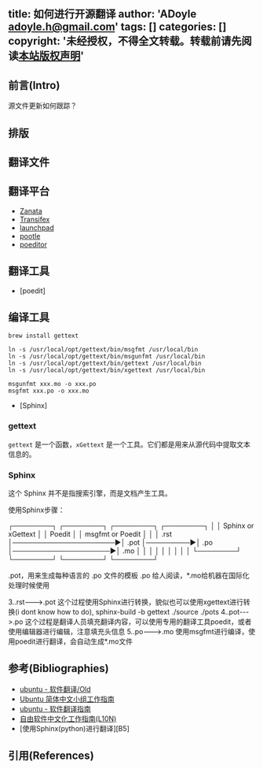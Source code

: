 title: 如何进行开源翻译
author: 'ADoyle <adoyle.h@gmail.com>'
tags: []
categories: []
copyright: '未经授权，不得全文转载。转载前请先阅读[本站版权声明](http://adoyle.me/blog/copyright.html)'
---

## 前言(Intro)

源文件更新如何跟踪？

<!-- more -->

## 排版

## 翻译文件

## 翻译平台
- [Zanata](http://zanata.org/)
- [Transifex](https://www.transifex.com/)
- [launchpad](https://launchpad.net/)
- [pootle](http://pootle.translatehouse.org/)
- [poeditor](https://poeditor.com/)

## 翻译工具
- [poedit]

## 编译工具

`brew install gettext`

```
ln -s /usr/local/opt/gettext/bin/msgfmt /usr/local/bin
ln -s /usr/local/opt/gettext/bin/msgunfmt /usr/local/bin
ln -s /usr/local/opt/gettext/bin/gettext /usr/local/bin
ln -s /usr/local/opt/gettext/bin/xgettext /usr/local/bin
```

```
msgunfmt xxx.mo -o xxx.po
msgfmt xxx.po -o xxx.mo
```

- [Sphinx]

### gettext
`gettext` 是一个函数，`xGettext` 是一个工具。它们都是用来从源代码中提取文本信息的。


### Sphinx
这个 Sphinx 并不是指搜索引擎，而是文档产生工具。

使用Sphinx步骤：

┌────────┐                      ┌────────┐          ┌────────┐                     ┌────────┐
│        │  Sphinx or xGettext  │        │  Poedit  │        │   msgfmt or Poedit  │        │
│  .rst  │─────────────────────▶│  .pot  │─────────▶│  .po   │────────────────────▶│  .mo   │
│        │                      │        │          │        │                     │        │
└────────┘                      └────────┘          └────────┘                     └────────┘

.pot，用来生成每种语言的 .po 文件的模板
.po 给人阅读，*.mo给机器在国际化处理时候使用

3..rst--->.pot
这个过程使用Sphinx进行转换，貌似也可以使用xgettext进行转换(i dont know how to do),
sphinx-build -b gettext ./source ./pots
4..pot--->.po
这个过程是翻译人员填充翻译内容，可以使用专用的翻译工具poedit，或者使用编辑器进行编辑，注意填充头信息
5..po--->.mo
使用msgfmt进行编译，使用poedit进行翻译，会自动生成*.mo文件

## 参考(Bibliographies)
- [ubuntu - 软件翻译/Old][B1]
- [Ubuntu 简体中文小组工作指南][B2]
- [ubuntu - 软件翻译指南][B3]
- [自由软件中文化工作指南(L10N)][B4]
- [使用Sphinx(python)进行翻译][B5]

## 引用(References)
[^1]: [][R1]


<!-- 以下是相关链接 -->

[R1]: <url> "备注"

[B1]: http://wiki.ubuntu.org.cn/%E8%BD%AF%E4%BB%B6%E7%BF%BB%E8%AF%91/Old "备注"
[B2]: http://wiki.ubuntu.org.cn/TranslatorsGuideline
[B3]: http://wiki.ubuntu.org.cn/%E8%BD%AF%E4%BB%B6%E7%BF%BB%E8%AF%91%E6%8C%87%E5%8D%97
[B4]: http://people.ubuntu.com/~happyaron/l10n/l10n-guide-zh-cn.pdf
[B4]: http://rdongxie.github.io/use-sphinx-to-translate/
